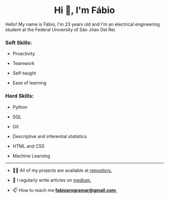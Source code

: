<h1 align="center">Hi 👋, I'm Fábio</h1>

Hello! My name is Fábio, I'm 23 years old and I'm an electrical engineering student at the Federal University of São Jõao Del Rei.

### Soft Skills:  

- Proactivity  

- Teamwork  

- Self-taught  

- Ease of learning  

### Hard Skills:  

- Python  

- SQL  

- Git  

- Descriptive and inferential statistics  

- HTML and CSS  

- Machine Learning  

---
- 👨‍💻 All of my projects are available at [repository.](https://github.com/Fabio-luiz-sousa?tab=repositories)

- 📝 I regularly write articles on [medium.](https://medium.com/@fabioprogramar)

- 📫 How to reach me **fabioprogramar@gmail.com**, 


